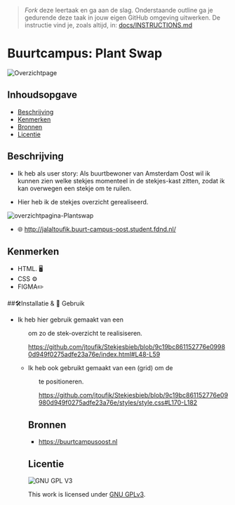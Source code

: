 > _Fork_ deze leertaak en ga aan de slag. Onderstaande outline ga je gedurende deze taak in jouw eigen GitHub omgeving uitwerken. De instructie vind je, zoals altijd, in: [docs/INSTRUCTIONS.md](docs/INSTRUCTIONS.md)

# Buurtcampus: Plant Swap
<!-- Geef je project een titel en schrijf in één zin wat het is -->
![Overzichtpage](https://user-images.githubusercontent.com/112856590/195826941-4a47959a-d0d7-477f-ba03-08e9cb6c673b.png)

## Inhoudsopgave

  * [Beschrijving](#beschrijving)
  * [Kenmerken](#kenmerken)
  * [Bronnen](#bronnen)
  * [Licentie](#licentie)

## Beschrijving

* Ik heb als user story: Als buurtbewoner van Amsterdam Oost wil ik kunnen zien welke stekjes momenteel in de stekjes-kast zitten, zodat ik kan overwegen een stekje om te ruilen.

* Hier heb ik de stekjes overzicht gerealiseerd.

![overzichtpagina-Plantswap](https://user-images.githubusercontent.com/112856590/195827091-17647cac-0cca-41c4-ad81-494d6283fceb.png)


* 🌐 http://jalaltoufik.buurt-campus-oost.student.fdnd.nl/



## Kenmerken
<!-- Bij Kenmerken staat welke technieken zijn gebruikt en hoe. Wat is de HTML structuur? Wat zijn de belangrijkste dingen in CSS? Wat is er met Javascript gedaan en hoe? Misschien heb je een framwork of library gebruikt? -->
* HTML. 🖥️ 
* CSS ⚙️
* FIGMA✏️

##🛠Installatie & 🔋 Gebruik

* Ik heb hier gebruik gemaakt van een <ul> om zo de stek-overzicht te realisiseren. 

  https://github.com/jtoufik/Stekjesbieb/blob/9c19bc861152776e09980d949f0275adfe23a76e/index.html#L48-L59

* Ik heb ook gebruikt gemaakt van een (grid) om de <ul> te positioneren.

  https://github.com/jtoufik/Stekjesbieb/blob/9c19bc861152776e09980d949f0275adfe23a76e/styles/style.css#L170-L182

## Bronnen

* https://buurtcampusoost.nl

## Licentie

![GNU GPL V3](https://www.gnu.org/graphics/gplv3-127x51.png)

This work is licensed under [GNU GPLv3](./LICENSE).

